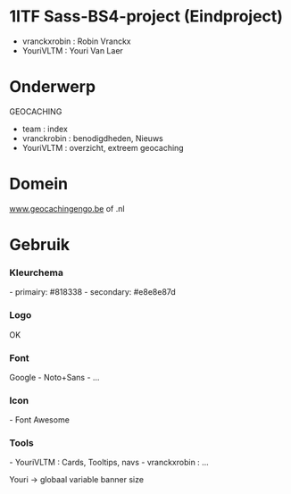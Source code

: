 # 1ITF Sass-BS4-project (Eindproject)
- vranckxrobin : Robin Vranckx 
- YouriVLTM : Youri Van Laer

# Onderwerp
GEOCACHING
- team : index
- vranckrobin : benodigdheden, Nieuws
- YouriVLTM : overzicht, extreem geocaching

# Domein
www.geocachingengo.be of .nl

# Gebruik
<h3>Kleurchema</h3>
- primairy: #818338
- secondary: #e8e8e87d

<h3>Logo</h3>
OK

<h3>Font</h3>
Google
- Noto+Sans
- ...


<h3>Icon</h3>
- Font Awesome

<h3>Tools</h3>
- YouriVLTM : Cards, Tooltips, navs
- vranckxrobin : ...



Youri
-> globaal variable banner size